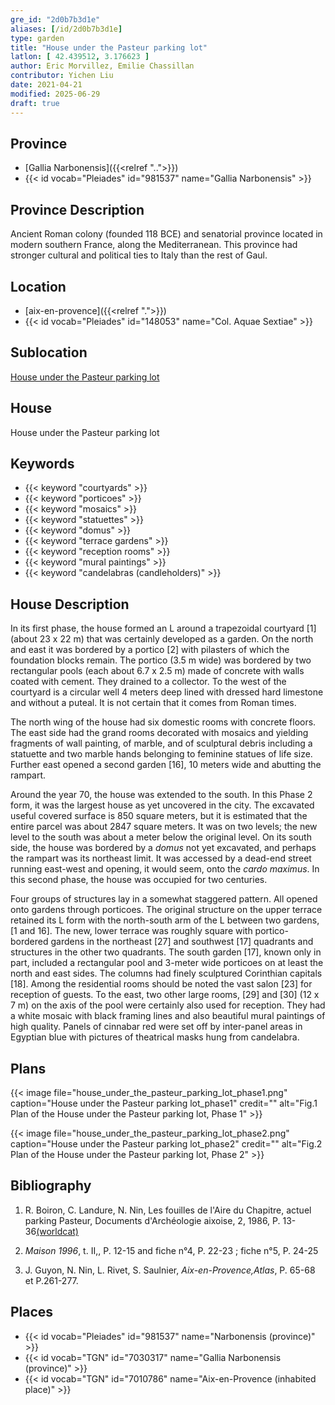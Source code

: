```yaml
---
gre_id: "2d0b7b3d1e"
aliases: [/id/2d0b7b3d1e]
type: garden
title: "House under the Pasteur parking lot"
latlon: [ 42.439512, 3.176623 ]
author: Eric Morvillez, Emilie Chassillan
contributor: Yichen Liu
date: 2021-04-21
modified: 2025-06-29
draft: true
---
```


## Province

- [Gallia Narbonensis]({{<relref "..">}})
- {{< id vocab="Pleiades" id="981537" name="Gallia Narbonensis" >}}

## Province Description

Ancient Roman colony (founded 118 BCE) and senatorial province located in modern southern France, along the Mediterranean. This province had stronger cultural and political ties to Italy than the rest of Gaul.

## Location

- [aix-en-provence]({{<relref ".">}})
- {{< id vocab="Pleiades" id="148053" name="Col. Aquae Sextiae" >}}

## Sublocation

[House under the Pasteur parking lot](#)

## House

House under the Pasteur parking lot

## Keywords

- {{< keyword "courtyards" >}}
- {{< keyword "porticoes" >}}
- {{< keyword "mosaics" >}}
- {{< keyword "statuettes" >}}
- {{< keyword "domus" >}}
- {{< keyword "terrace gardens" >}}
- {{< keyword "reception rooms" >}}
- {{< keyword "mural paintings" >}}
- {{< keyword "candelabras (candleholders)" >}}

## House Description

In its first phase, the house formed an L around a trapezoidal courtyard [1] (about 23 x 22 m) that was certainly developed as a garden. On the north and east it was bordered by a portico [2] with pilasters of which the foundation blocks remain. The portico (3.5 m wide) was bordered by two rectangular pools (each about 6.7 x 2.5 m) made of concrete with walls coated with cement. They drained to a collector. To the west of the courtyard is a circular well 4 meters deep lined with dressed hard limestone and without a puteal. It is not certain that it comes from Roman times.

The north wing of the house had six domestic rooms with concrete floors. The east side had the grand rooms decorated with mosaics and yielding fragments of wall painting, of marble, and of sculptural debris including a statuette and two marble hands belonging to feminine statues of life size. Further east opened a second garden [16], 10 meters wide and abutting the rampart.

Around the year 70, the house was extended to the south. In this Phase 2 form, it was the largest house as yet uncovered in the city. The excavated useful covered surface is 850 square meters, but it is estimated that the entire parcel was about 2847 square meters. It was on two levels; the new level to the south was about a meter below the original level. On its south side, the house was bordered by a *domus* not yet excavated, and perhaps the rampart was its northeast limit. It was accessed by a dead-end street running east-west and opening, it would seem, onto the *cardo maximus*. In this second phase, the house was occupied for two centuries.

Four groups of structures lay in a somewhat staggered pattern. All opened onto gardens through porticoes. The original structure on the upper terrace retained its L form with the north-south arm of the L between two gardens, [1 and 16]. The new, lower terrace was roughly square with portico-bordered gardens in the northeast [27] and southwest [17] quadrants and structures in the other two quadrants. The south garden [17], known only in part, included a rectangular pool and 3-meter wide porticoes on at least the north and east sides. The columns had finely sculptured Corinthian capitals [18]. Among the residential rooms should be noted the vast salon [23] for reception of guests. To the east, two other large rooms, [29] and [30] (12 x 7 m) on the axis of the pool were certainly also used for reception. They had a white mosaic with black framing lines and also beautiful mural paintings of high quality. Panels of cinnabar red were set off by inter-panel areas in Egyptian blue with pictures of theatrical masks hung from candelabra.

<!-- ## Maps -->

## Plans

{{< image file="house_under_the_pasteur_parking_lot_phase1.png" caption="House under the Pasteur parking lot_phase1" credit="" alt="Fig.1 Plan of the House under the Pasteur parking lot, Phase 1" >}}

{{< image file="house_under_the_pasteur_parking_lot_phase2.png" caption="House under the Pasteur parking lot_phase2" credit="" alt="Fig.2 Plan of the House under the Pasteur parking lot, Phase 2" >}}

<!-- ## Images -->

<!-- ## Dates -->

## Bibliography

1. R. Boiron, C. Landure, N. Nin, Les fouilles de l'Aire du Chapitre, actuel parking Pasteur, Documents d'Archéologie aixoise, 2, 1986, P. 13-36[(worldcat)](https://search.worldcat.org/title/20998985)

2. *Maison 1996*, t. II,, P. 12-15 and fiche n°4, P. 22-23 ; fiche n°5, P. 24-25


3. J. Guyon, N. Nin, L. Rivet, S. Saulnier, *Aix-en-Provence,Atlas*, P. 65-68 et P.261-277.

## Places

- {{< id vocab="Pleiades" id="981537" name="Narbonensis (province)" >}}
- {{< id vocab="TGN" id="7030317" name="Gallia Narbonensis (province)" >}}
- {{< id vocab="TGN" id="7010786" name="Aix-en-Provence (inhabited place)" >}}

